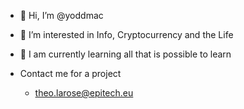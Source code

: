 - 👋 Hi, I’m @yoddmac
- 👀 I’m interested in Info, Cryptocurrency and the Life
- 🌱 I am currently learning all that is possible to learn 

- Contact me for a project
  - theo.larose@epitech.eu

